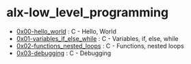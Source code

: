# alx-low_level_programming

- [0x00-hello_world](./0x00-hello_world/) : C - Hello, World
- [0x01-variables_if_else_while](./0x01-variables_if_else_while/) : C - Variables, if, else, while
- [0x02-functions_nested_loops](./0x02-functions_nested_loops/) : C - Functions, nested loops
- [0x03-debugging](./0x03-debugging/) : C - Debugging